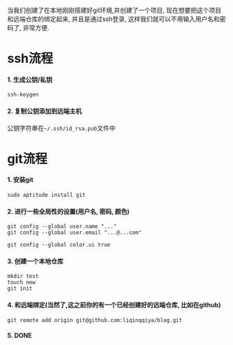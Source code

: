 当我们创建了在本地刚刚搭建好git环境,并创建了一个项目, 现在想要把这个项目和远端仓库的绑定起来, 并且是通过ssh登录, 
这样我们就可以不用输入用户名和密码了, 非常方便.

ssh流程
============================

#### 1. 生成公钥/私钥

```
ssh-keygen
```

#### 2. 复制公钥添加到远端主机

公钥字符串在`~/.ssh/id_rsa.pub`文件中


git流程
========================

#### 1. 安装git

```
sudo aptitude install git
```

#### 2. 进行一些全局性的设置(用户名, 密码, 颜色)

```
git config --global user.name "..."
git config --global user.email "...@...com"

git config --global color.ui true
```

#### 3. 创建一个本地仓库

```
mkdir test
touch new
git init
```

#### 4. 和远端绑定(当然了,这之前你的有一个已经创建好的远端仓库, 比如在github)

```
git remote add origin git@github.com:liqinqqiya/blog.git
```

#### 5. DONE
